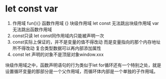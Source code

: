 # let const var
1. 作用域
fun(){} 函数作用域
{} 块级作用域
let const 无法跳出块级作用域
var 无法跳出函数作用域
2. const只读  let const同作用域内只能被声明一次
3. const实际上保证的，并不是变量的值不得改动
  而是变量指向的那个内存地址所不得改动
  复合类型数据可以再内部添加属性
4. const let 声明的对象不是顶层对象window.xxx


块级作用域之中，函数声明语句的行为类似于let
for循环还有一个特别之处，就是设置循环变量的那部分是一个父作用域，而循环体内部是一个单独的子作用域。